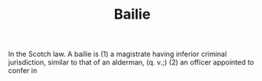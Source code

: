 ---
title: Bailie
letter: B
permalink: "/definitions/bailie.html"
body: In the Scotch law. A bailie is (1) a magistrate having inferior criminal jurisdiction,
  similar to that of an alderman, (q. v.;) (2) an officer appointed to confer in
published_at: '2018-07-07'
source: Black's Law Dictionary
layout: post
---